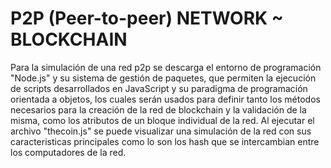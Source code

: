 # P2P (Peer-to-peer) NETWORK ~ BLOCKCHAIN

Para la simulación de una red p2p se descarga el entorno de programación "Node.js" y su sistema de gestión de paquetes, que permiten la ejecución de scripts desarrollados en JavaScript y su paradigma de programación orientada a objetos, los cuales serán usados para definir tanto los métodos necesarios para la creación de la red de blockchain y la validación de la misma, como los atributos de un bloque individual de la red. Al ejecutar el archivo "thecoin.js" se puede visualizar una simulación de la red con sus caracteristicas principales como lo son los hash que se intercambian entre los computadores de la red.   

